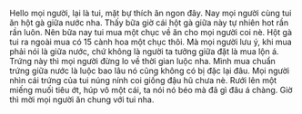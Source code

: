 Hello mọi người, lại là tui, mặt bự thích ăn ngon đây. Nay mọi người cùng tui ăn hột gà giữa nước nha. Thấy bữa giờ cái hột gà giữa này tự nhiên hot rần rần luôn. Nên bữa nay tui mua một chục về ăn cho mọi người coi nè. Hột gà tui ra ngoài mua có 15 cành hoa một chục thôi. Mà mọi người lưu ý, khi mua phải nói là giữa nước, chứ không là người ta tưởng giữa đặt là mua lộn á. Trứng này thì mọi người đừng lo về thời gian luộc nha. Mình mua chuẩn trứng giữa nước là luộc bao lâu nó cũng không có bị đặc lại đâu. Mọi người nhìn cái trứng của tui núng nính coi giống đậu hũ chưa nè. Rưới lên một miếng muối tiêu ớt, húp vô một cái, ta nói nó béo mà đã gì đâu á chàng. Giờ thì mời mọi người ăn chung với tui nha.